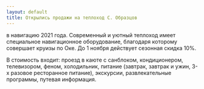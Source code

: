 ```yaml
---
layout: default
title: Открылись продажи на теплоход С. Образцов
---
```


 в навигацию 2021 года. Современный и уютный теплоход имеет специальное навигационное оборудование, благодаря которому совершает круизы по Оке. До 1 ноября действует сезонная скидка 10%.
 
 В стоимость входит: проезд в каюте с санблоком, кондиционером, телевизором, феном, холодильник, питание (завтрак, завтрак и ужин, 3-х разовое ресторанное питание), экскурсии, развлекательные программы, путевая информация. 